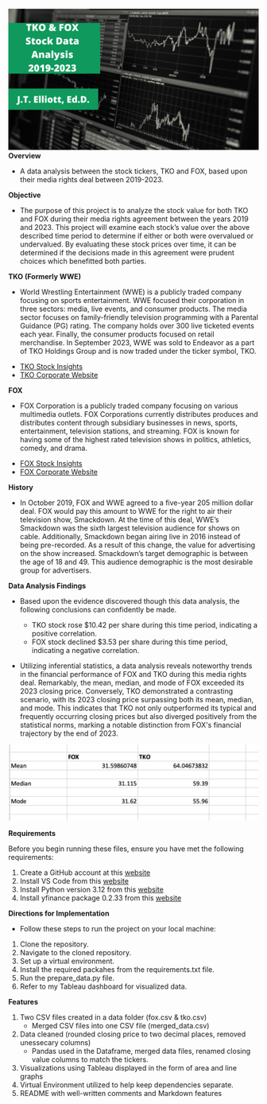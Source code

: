 
![Project banner](tko_fox_data.png)
**Overview**

* A data analysis between the stock tickers, TKO and FOX, based upon their media rights deal between 2019-2023. 

**Objective**

* The purpose of this project is to analyze the stock value for both TKO and FOX during their media rights agreement between the years 2019 and 2023. This project will examine each stock’s value over the above described time period to determine if either or both were overvalued or undervalued. By evaluating these stock prices over time, it can be determined if the decisions made in this agreement were prudent choices which benefitted both parties.


**TKO (Formerly WWE)**

* World Wrestling Entertainment (WWE) is a publicly traded company focusing on sports entertainment. WWE focused their corporation in three sectors: media, live events, and consumer products. The media sector focuses on family-friendly television programming with a Parental Guidance (PG) rating.  The company holds over 300 live ticketed events each year. Finally, the consumer products focused on retail merchandise. In September 2023, WWE was sold to Endeavor as a part of TKO Holdings Group and is now traded under the ticker symbol, TKO. 
- [TKO Stock Insights](https://www.marketwatch.com/investing/stock/tko/)
- [TKO Corporate Website](https://tkogrp.com/)

**FOX**

* FOX Corporation is a publicly traded company focusing on various multimedia outlets. FOX Corporations currently distributes produces and distributes content through subsidiary businesses in news, sports, entertainment, television stations, and streaming. FOX is known for having some of the highest rated television shows in politics, athletics, comedy, and drama.
- [FOX Stock Insights](https://www.marketwatch.com/investing/stock/fox)
- [FOX Corporate Website](https://www.foxcorporation.com/)

**History**

* In October 2019, FOX and WWE agreed to a five-year 205 million dollar deal. FOX would pay this amount to WWE for the right to air their television show, Smackdown. At the time of this deal,  WWE’s Smackdown was the sixth largest television audience for shows on cable. Additionally, Smackdown began airing live in 2016 instead of being pre-recorded. As a result of this change, the value for advertising on the show increased. Smackdown’s target demographic is between the age of 18 and 49. This audience demographic is the most desirable group for advertisers. 


**Data Analysis Findings**

* Based upon the evidence discovered though this data analysis, the following conclusions can confidently be made.
    * TKO stock rose $10.42 per share during this time period, indicating a positive correlation.
    * FOX stock declined $3.53 per share during this time period, indicating a negative correlation.

* Utilizing inferential statistics, a data analysis reveals noteworthy trends in the financial performance of FOX and TKO during this media rights deal. Remarkably, the mean, median, and mode of FOX exceeded its 2023 closing price. Conversely, TKO demonstrated a contrasting scenario, with its 2023 closing price surpassing both its mean, median, and mode. This indicates that TKO not only outperformed its typical and frequently occurring closing prices but also diverged positively from the statistical norms, marking a notable distinction from FOX's financial trajectory by the end of 2023.

![Project Statistics](tko_fox_stats.png)

**Requirements**

Before you begin running these files, ensure you have met the following requirements:

1. Create a GitHub account at this [website](https://github.com/)
1. Install VS Code from this [website](https://code.visualstudio.com/)
1. Install Python version 3.12 from this [website](https://www.python.org/downloads/)
1. Install yfinance package 0.2.33 from this [website](https://pypi.org/project/yfinance/)

**Directions for Implementation**

* Follow these steps to run the project on your local machine:

1. Clone the repository.
1. Navigate to the cloned repository.
1. Set up a virtual environment.
1. Install the required packahes from the requirements.txt file.
1. Run the prepare_data.py file.
1. Refer to my Tableau dashboard for visualized data.

**Features**
1.	Two CSV files created in a data folder (fox.csv & tko.csv)
      * Merged CSV files into one CSV file (merged_data.csv)
2. 	Data cleaned (rounded closing price to two decimal places, removed unessecary columns)
      * Pandas used in the Dataframe, merged data files, renamed closing value columns to match the tickers. 
3. Visualizations using Tableau displayed in the form of area and line graphs
4.	Virtual Environment utilized to help keep dependencies separate.
6.	README with well-written comments and Markdown features
